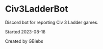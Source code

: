 # Civ3LadderBot

Discord bot for reporting Civ 3 Ladder games.

Started 2023-08-18

Created by GBiebs

